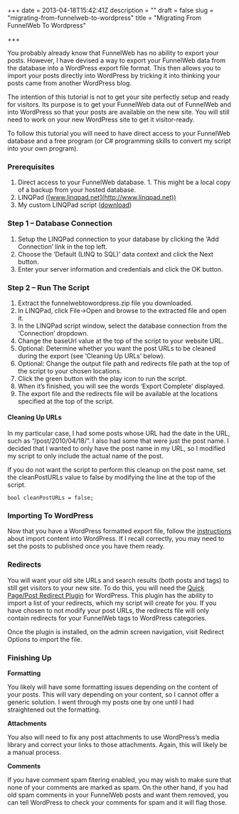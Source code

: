 +++
date = 2013-04-18T15:42:41Z
description = ""
draft = false
slug = "migrating-from-funnelweb-to-wordpress"
title = "Migrating From FunnelWeb To Wordpress"

+++


You probably already know that FunnelWeb has no ability to export your posts. However, I have devised a way to export your FunnelWeb data from the database into a WordPress export file format. This then allows you to import your posts directly into WordPress by tricking it into thinking your posts came from another WordPress blog.

The intention of this tutorial is not to get your site perfectly setup and ready for visitors. Its purpose is to get your FunnelWeb data out of FunnelWeb and into WordPress so that your posts are available on the new site. You will still need to work on your new WordPress site to get it visitor-ready.

To follow this tutorial you will need to have direct access to your FunnelWeb database and a free program (or C# programming skills to convert my script into your own program).

### Prerequisites

1. Direct access to your FunnelWeb database. 1. This might be a local copy of a backup from your hosted database.
2. LINQPad ([www.linqpad.net](http://www.linqpad.net))
3. My custom LINQPad script ([download](http://static.codecisions.com/funnelwebtowordpress.zip))

### Step 1 – Database Connection

1. Setup the LINQPad connection to your database by clicking the ‘Add Connection’ link in the top left.
2. Choose the ‘Default (LINQ to SQL)’ data context and click the Next button.
3. Enter your server information and credentials and click the OK button.

### Step 2 – Run The Script

1. Extract the funnelwebtowordpress.zip file you downloaded.
2. In LINQPad, click File->Open and browse to the extracted file and open it.
3. In the LINQPad script window, select the database connection from the ‘Connection’ dropdown.
4. Change the baseUrl value at the top of the script to your website URL.
5. Optional: Determine whether you want the post URLs to be cleaned during the export (see ‘Cleaning Up URLs’ below).
6. Optional: Change the output file path and redirects file path at the top of the script to your chosen locations.
7. Click the green button with the play icon to run the script.
8. When it’s finished, you will see the words ‘Export Complete’ displayed.
9. The export file and the redirects file will be available at the locations specified at the top of the script.

#### Cleaning Up URLs

In my particular case, I had some posts whose URL had the date in the URL, such as “/post/2010/04/18/”. I also had some that were just the post name. I decided that I wanted to only have the post name in my URL, so I modified my script to only include the actual name of the post.

If you do not want the script to perform this cleanup on the post name, set the cleanPostURLs value to false by modifying the line at the top of the script.

`bool cleanPostURLs = false;`

### Importing To WordPress

Now that you have a WordPress formatted export file, follow the [instructions](http://codex.wordpress.org/Importing_Content#WordPress) about import content into WordPress. If I recall correctly, you may need to set the posts to published once you have them ready.

### Redirects

You will want your old site URLs and search results (both posts and tags) to still get visitors to your new site. To do this, you will need the [Quick Page/Post Redirect Plugin](http://wordpress.org/extend/plugins/quick-pagepost-redirect-plugin/) for WordPress. This plugin has the ability to import a list of your redirects, which my script will create for you. If you have chosen to not modify your post URLs, the redirects file will only contain redirects for your FunnelWeb tags to WordPress categories.

Once the plugin is installed, on the admin screen navigation, visit Redirect Options to import the file.

### Finishing Up

**Formatting**

You likely will have some formatting issues depending on the content of your posts. This will vary depending on your content, so I cannot offer a generic solution. I went through my posts one by one until I had straightened out the formatting.

**Attachments**

You also will need to fix any post attachments to use WordPress’s media library and correct your links to those attachments. Again, this will likely be a manual process.

**Comments**

If you have comment spam fitering enabled, you may wish to make sure that none of your comments are marked as spam. On the other hand, if you had old spam comments in your FunnelWeb posts and want them removed, you can tell WordPress to check your comments for spam and it will flag those.

